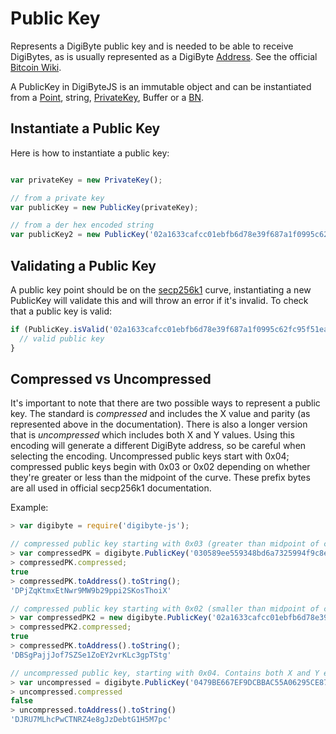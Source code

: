 # Public Key

Represents a DigiByte public key and is needed to be able to receive DigiBytes, as is usually represented as a DigiByte [Address](address.md). See the official [Bitcoin Wiki](https://en.bitcoin.it/wiki/Technical_background_of_version_1_Bitcoin_addresses).

A PublicKey in DigiByteJS is an immutable object and can be instantiated from a [Point](crypto.md), string, [PrivateKey](privatekey.md), Buffer or a [BN](crypto.md).

## Instantiate a Public Key

Here is how to instantiate a public key:

```javascript

var privateKey = new PrivateKey();

// from a private key
var publicKey = new PublicKey(privateKey);

// from a der hex encoded string
var publicKey2 = new PublicKey('02a1633cafcc01ebfb6d78e39f687a1f0995c62fc95f51ead10a02ee0be551b5dc');
```

## Validating a Public Key

A public key point should be on the [secp256k1](https://en.bitcoin.it/wiki/Secp256k1) curve, instantiating a new PublicKey will validate this and will throw an error if it's invalid. To check that a public key is valid:

```javascript
if (PublicKey.isValid('02a1633cafcc01ebfb6d78e39f687a1f0995c62fc95f51ead10a02ee0be551b5dc')){
  // valid public key
}
```

## Compressed vs Uncompressed

It's important to note that there are two possible ways to represent a public key. The standard is _compressed_ and includes the X value and parity (as represented above in the documentation). There is also a longer version that is _uncompressed_ which includes both X and Y values. Using this encoding will generate a different DigiByte address, so be careful when selecting the encoding. Uncompressed public keys start with 0x04; compressed public keys begin with 0x03 or 0x02 depending on whether they're greater or less than the midpoint of the curve. These prefix bytes are all used in official secp256k1 documentation.

Example:

```javascript
> var digibyte = require('digibyte-js');

// compressed public key starting with 0x03 (greater than midpoint of curve)
> var compressedPK = digibyte.PublicKey('030589ee559348bd6a7325994f9c8eff12bd5d73cc683142bd0dd1a17abc99b0dc');
> compressedPK.compressed;
true
> compressedPK.toAddress().toString();
'DPjZqKtmxEtNwr9MW9b29ppi2SKosThoiX'

// compressed public key starting with 0x02 (smaller than midpoint of curve)
> var compressedPK2 = new digibyte.PublicKey('02a1633cafcc01ebfb6d78e39f687a1f0995c62fc95f51ead10a02ee0be551b5dc');
> compressedPK2.compressed;
true
> compressedPK.toAddress().toString();
'DBSgPajjJof7SZSe1ZoEY2vrKLc3gpTStg'

// uncompressed public key, starting with 0x04. Contains both X and Y encoded
> var uncompressed = digibyte.PublicKey('0479BE667EF9DCBBAC55A06295CE870B07029BFCDB2DCE28D959F2815B16F81798483ADA7726A3C4655DA4FBFC0E1108A8FD17B448A68554199C47D08FFB10D4B8');
> uncompressed.compressed
false
> uncompressed.toAddress().toString()
'DJRU7MLhcPwCTNRZ4e8gJzDebtG1H5M7pc'
```

